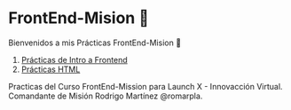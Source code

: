 # FrontEnd-Mision 🚀
Bienvenidos a mis Prácticas FrontEnd-Mision 🚀

1. [Prácticas de Intro a Frontend](https://github.com/JoseDelVallee/FrontEnd-Mision/tree/main/Pr%C3%A1ctica1)
2. [Prácticas HTML](https://github.com/JoseDelVallee/FrontEnd-Mision/tree/main/Pr%C3%A1ctica2)


Practicas del Curso FrontEnd-Mission para Launch X - Innovacción Virtual. Comandante de Misión Rodrigo Martínez @romarpla.
